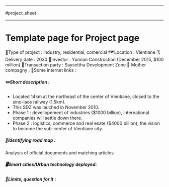 ___
#project_sheet 
___
# Template page for Project page
🏢Type of project : industry, residential, comercial 
🗺️Location : Vientiane
🗓️Delivery date : 2030
💸Investor : Yunnan Construction (December 2015, $100 million)
🤝Transaction party : Saysettha Development Zone
🦣 Mother compagny :
🔗Some internet links : 

##### ✏️Short description : 
- Located 14km at the northeast of the center of Vientiane, closed to the sino-laos railway (1,5km).
- This SDZ was lauched in November 2010. 
- Phase 1 : devellopement of industries ($1000 billion), international companies will settle down there. 
- Phase 2 : logistics, commerce and real esate ($4000 billion), the vision to become the sub-center of Vientiane city. 

##### 🔵Identifying road map : 
Analysis of official documents and matching articles

##### 🖥️Smart cities/Urban technology deployed: 

##### 🔻Limits, question for it :